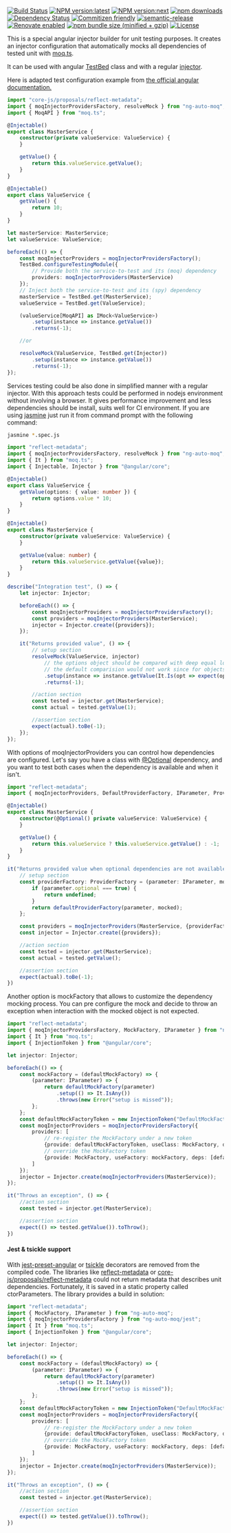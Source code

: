 [![Build Status](https://travis-ci.org/dvabuzyarov/ng-auto-moq.svg?branch=master)](https://travis-ci.org/dvabuzyarov/ng-auto-moq)
[![NPM version:latest](https://img.shields.io/npm/v/ng-auto-moq/latest.svg?style=flat-square)](https://www.npmjs.com/package/ng-auto-moq)
[![NPM version:next](https://img.shields.io/npm/v/ng-auto-moq/next.svg?style=flat-square)](https://www.npmjs.com/package/ng-auto-moq)
[![npm downloads](https://img.shields.io/npm/dt/ng-auto-moq.svg?style=flat-square)](https://www.npmjs.com/package/ng-auto-moq)
[![Dependency Status](http://img.shields.io/david/dvabuzyarov/ng-auto-moq.svg?style=flat-square)](https://david-dm.org/dvabuzyarov/ng-auto-moq)
[![Commitizen friendly](https://img.shields.io/badge/commitizen-friendly-brightgreen.svg)](http://commitizen.github.io/cz-cli/)
[![semantic-release](https://img.shields.io/badge/%20%20%F0%9F%93%A6%F0%9F%9A%80-semantic--release-e10079.svg)](https://github.com/semantic-release/semantic-release)
[![Renovate enabled](https://img.shields.io/badge/renovate-enabled-brightgreen.svg)](https://renovatebot.com/)
[![npm bundle size (minified + gzip)](https://img.shields.io/bundlephobia/minzip/ng-auto-moq.svg)](https://www.npmjs.com/package/ng-auto-moq)
[![License](https://img.shields.io/npm/l/ng-auto-moq.svg)](https://www.npmjs.com/package/ng-auto-moq)

This is a special angular injector builder for unit testing purposes. It creates an injector configuration that
automatically mocks all dependencies of tested unit with [moq.ts](https://github.com/dvabuzyarov/moq.ts).

It can be used with angular [TestBed](https://angular.io/api/core/testing/TestBed) class and with a
regular [injector](https://angular.io/api/core/Injector).

Here is adapted test configuration example
from [the official angular documentation.](https://angular.io/guide/testing#service-tests)

```typescript
import "core-js/proposals/reflect-metadata";
import { moqInjectorProvidersFactory, resolveMock } from "ng-auto-moq";
import { MoqAPI } from "moq.ts";

@Injectable()
export class MasterService {
    constructor(private valueService: ValueService) {
    }

    getValue() {
        return this.valueService.getValue();
    }
}

@Injectable()
export class ValueService {
    getValue() {
        return 10;
    }
}

let masterService: MasterService;
let valueService: ValueService;

beforeEach(() => {
    const moqInjectorProviders = moqInjectorProvidersFactory();
    TestBed.configureTestingModule({
        // Provide both the service-to-test and its (moq) dependency
        providers: moqInjectorProviders(MasterService)
    });
    // Inject both the service-to-test and its (spy) dependency
    masterService = TestBed.get(MasterService);
    valueService = TestBed.get(ValueService);

    (valueService[MoqAPI] as IMock<ValueService>)
        .setup(instance => instance.getValue())
        .returns(-1);

    //or

    resolveMock(ValueService, TestBed.get(Injector))
        .setup(instance => instance.getValue())
        .returns(-1);
});
```

Services testing could be also done in simplified manner with a regular injector. With this approach tests could be
performed in nodejs environment without involving a browser. It gives performance improvement and less dependencies
should be install, suits well for CI environment. If you are using [jasmine](https://jasmine.github.io)
just run it from command prompt with the following command:

```bash
jasmine *.spec.js
``` 

```typescript
import "reflect-metadata";
import { moqInjectorProvidersFactory, resolveMock } from "ng-auto-moq";
import { It } from "moq.ts";
import { Injectable, Injector } from "@angular/core";

@Injectable()
export class ValueService {
    getValue(options: { value: number }) {
        return options.value * 10;
    }
}

@Injectable()
export class MasterService {
    constructor(private valueService: ValueService) {
    }

    getValue(value: number) {
        return this.valueService.getValue({value});
    }
}

describe("Integration test", () => {
    let injector: Injector;

    beforeEach(() => {
        const moqInjectorProviders = moqInjectorProvidersFactory();
        const providers = moqInjectorProviders(MasterService);
        injector = Injector.create({providers});
    });

    it("Returns provided value", () => {
        // setup section
        resolveMock(ValueService, injector)
            // the options object should be compared with deep equal logic or any other custom logic
            // the default comparision would not work since for objects it uses reference comparing
            .setup(instance => instance.getValue(It.Is(opt => expect(opt).toEqual({value: 1}))))
            .returns(-1);

        //action section
        const tested = injector.get(MasterService);
        const actual = tested.getValue(1);

        //assertion section
        expect(actual).toBe(-1);
    });
});

```

With options of moqInjectorProviders you can control how dependencies are configured. Let's say you have a class
with [@Optional](https://angular.io/api/core/Optional) dependency, and you want to test both cases when the dependency
is available and when it isn't.

```typescript
import "reflect-metadata";
import { moqInjectorProviders, DefaultProviderFactory, IParameter, ProviderFactory } from "ng-auto-moq";

@Injectable()
export class MasterService {
    constructor(@Optional() private valueService: ValueService) {
    }

    getValue() {
        return this.valueService ? this.valueService.getValue() : -1;
    }
}

it("Returns provided value when optional dependencies are not available", () => {
    // setup section
    const providerFactory: ProviderFactory = (parameter: IParameter, mocked: Type<any>, defaultProviderFactory: DefaultProviderFactory) => {
        if (parameter.optional === true) {
            return undefined;
        }
        return defaultProviderFactory(parameter, mocked);
    };

    const providers = moqInjectorProviders(MasterService, {providerFactory});
    const injector = Injector.create({providers});

    //action section
    const tested = injector.get(MasterService);
    const actual = tested.getValue();

    //assertion section
    expect(actual).toBe(-1);
})
```

Another option is mockFactory that allows to customize the dependency mocking process. You can pre configure the mock
and decide to throw an exception when interaction with the mocked object is not expected.

```typescript
import "reflect-metadata";
import { moqInjectorProvidersFactory, MockFactory, IParameter } from "ng-auto-moq";
import { It } from "moq.ts";
import { InjectionToken } from "@angular/core";

let injector: Injector;

beforeEach(() => {
    const mockFactory = (defaultMockFactory) => {
        (parameter: IParameter) => {
            return defaultMockFactory(parameter)
                .setup(() => It.IsAny())
                .throws(new Error("setup is missed"));
        };
    };
    const defaultMockFactoryToken = new InjectionToken("DefaultMockFactory");
    const moqInjectorProviders = moqInjectorProvidersFactory({
        providers: [
            // re-register the MockFactory under a new token
            {provide: defaultMockFactoryToken, useClass: MockFactory, deps: []},
            // override the MockFactory token
            {provide: MockFactory, useFactory: mockFactory, deps: [defaultMockFactoryToken]},
        ]
    });
    injector = Injector.create(moqInjectorProviders(MasterService));
});

it("Throws an exception", () => {
    //action section
    const tested = injector.get(MasterService);

    //assertion section
    expect(() => tested.getValue()).toThrow();
})
```
#### Jest & tsickle support

With [jest-preset-angular](https://github.com/thymikee/jest-preset-angular/blob/ac9b689d9ba18b5ae2e18e9ed083d2cbbf86b2fd/src/transformers/downlevel-ctor.ts) or [tsickle](https://github.com/angular/tsickle)
decorators are removed from the compiled code. The libraries like [reflect-metadata](https://www.npmjs.com/package/reflect-metadata) or [core-js/proposals/reflect-metadata](https://www.npmjs.com/package/core-js)
could not return metadata that describes unit dependencies. Fortunately, it is saved in a static property called ctorParameters.
The library provides a build in solution:

```typescript
import "reflect-metadata";
import { MockFactory, IParameter } from "ng-auto-moq";
import { moqInjectorProvidersFactory } from "ng-auto-moq/jest";
import { It } from "moq.ts";
import { InjectionToken } from "@angular/core";

let injector: Injector;

beforeEach(() => {
    const mockFactory = (defaultMockFactory) => {
        (parameter: IParameter) => {
            return defaultMockFactory(parameter)
                .setup(() => It.IsAny())
                .throws(new Error("setup is missed"));
        };
    };
    const defaultMockFactoryToken = new InjectionToken("DefaultMockFactory");
    const moqInjectorProviders = moqInjectorProvidersFactory({
        providers: [
            // re-register the MockFactory under a new token
            {provide: defaultMockFactoryToken, useClass: MockFactory, deps: []},
            // override the MockFactory token
            {provide: MockFactory, useFactory: mockFactory, deps: [defaultMockFactoryToken]},
        ]
    });
    injector = Injector.create(moqInjectorProviders(MasterService));
});

it("Throws an exception", () => {
    //action section
    const tested = injector.get(MasterService);

    //assertion section
    expect(() => tested.getValue()).toThrow();
})
```
